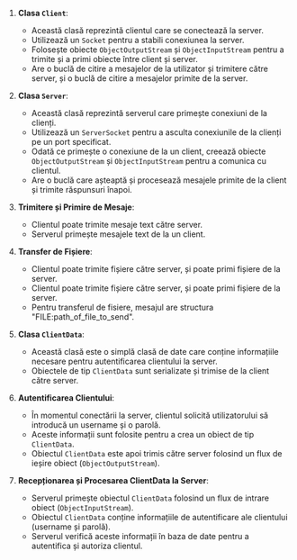 1. **Clasa `Client`**:
   - Această clasă reprezintă clientul care se conectează la server.
   - Utilizează un `Socket` pentru a stabili conexiunea la server.
   - Folosește obiecte `ObjectOutputStream` și `ObjectInputStream` pentru a trimite și a primi obiecte între client și server.
   - Are o buclă de citire a mesajelor de la utilizator și trimitere către server, și o buclă de citire a mesajelor primite de la server.

2. **Clasa `Server`**:
   - Această clasă reprezintă serverul care primește conexiuni de la clienți.
   - Utilizează un `ServerSocket` pentru a asculta conexiunile de la clienți pe un port specificat.
   - Odată ce primește o conexiune de la un client, creează obiecte `ObjectOutputStream` și `ObjectInputStream` pentru a comunica cu clientul.
   - Are o buclă care așteaptă și procesează mesajele primite de la client și trimite răspunsuri înapoi.

4. **Trimitere și Primire de Mesaje**:
   - Clientul poate trimite mesaje text către server.
   - Serverul primește mesajele text de la un client.

5. **Transfer de Fișiere**:
   - Clientul poate trimite fișiere către server, și poate primi fișiere de la server.
   - Clientul poate trimite fișiere către server, și poate primi fișiere de la server.
   - Pentru transferul de fisiere, mesajul are structura "FILE:path_of_file_to_send".
     
6. **Clasa `ClientData`**:
   - Această clasă este o simplă clasă de date care conține informațiile necesare pentru autentificarea clientului la server.
   - Obiectele de tip `ClientData` sunt serializate și trimise de la client către server.

7. **Autentificarea Clientului**:
   - În momentul conectării la server, clientul solicită utilizatorului să introducă un username și o parolă.
   - Aceste informații sunt folosite pentru a crea un obiect de tip `ClientData`.
   - Obiectul `ClientData` este apoi trimis către server folosind un flux de ieșire obiect (`ObjectOutputStream`).

8. **Recepționarea și Procesarea ClientData la Server**:
   - Serverul primește obiectul `ClientData` folosind un flux de intrare obiect (`ObjectInputStream`).
   - Obiectul `ClientData` conține informațiile de autentificare ale clientului (username și parolă).
   - Serverul verifică aceste informații în baza de date pentru a autentifica și autoriza clientul.
